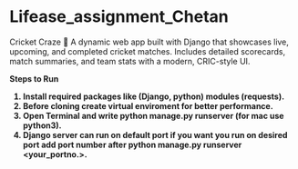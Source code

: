 # Lifease_assignment_Chetan
Cricket Craze 🏏 A dynamic web app built with Django that showcases live, upcoming, and completed cricket matches. Includes detailed scorecards, match summaries, and team stats with a modern, CRIC-style UI.

<strong>Steps to Run
1. Install required packages like (Django, python) modules (requests).
2. Before cloning create virtual enviroment for better performance.
3. Open Terminal and write python manage.py runserver (for mac use python3).
4. Django server can run on default port if you want you run on desired port add port number after python manage.py runserver <your_portno.>.
